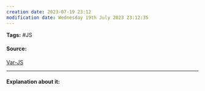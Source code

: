 ```yaml
---
creation date: 2023-07-19 23:12
modification date: Wednesday 19th July 2023 23:12:35
---
```


**Tags:** #JS 

#### Source:
[Var-JS](https://www.scaler.com/topics/course/javascript-beginners/video/243/)

--------------------------------------

#### Explanation about it:

